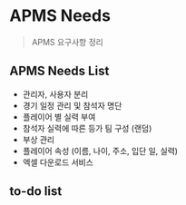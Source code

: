 # APMS Needs

> APMS 요구사항 정리

## APMS Needs List

- 관리자, 사용자 분리
- 경기 일정 관리 및 참석자 명단
- 플레이어 별 실력 부여
- 참석자 실력에 따른 등가 팀 구성 (랜덤)
- 부상 관리
- 플레이어 속성 (이름, 나이, 주소, 입단 일, 실력)
- 엑셀 다운로드 서비스

## to-do list
